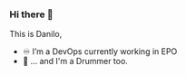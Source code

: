 ### Hi there 👋

This is Danilo,

- ♾️ I’m a DevOps currently working in EPO
- 🥁 ... and I'm a Drummer too.
